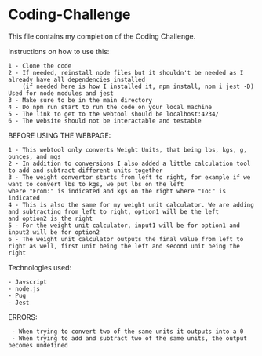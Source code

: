 # Coding-Challenge

This file contains my completion of the Coding Challenge.


Instructions on how to use this:

    1 - Clone the code
    2 - If needed, reinstall node files but it shouldn't be needed as I already have all dependencies installed
        (if needed here is how I installed it, npm install, npm i jest -D) Used for node modules and jest 
    3 - Make sure to be in the main directory
    4 - Do npm run start to run the code on your local machine
    5 - The link to get to the webtool should be localhost:4234/
    6 - The website should not be interactable and testable



BEFORE USING THE WEBPAGE:

    1 - This webtool only converts Weight Units, that being lbs, kgs, g, ounces, and mgs
    2 - In addition to conversions I also added a little calculation tool to add and subtract different units together
    3 - The weight convertor starts from left to right, for example if we want to convert lbs to kgs, we put lbs on the left
    where "From:" is indicated and kgs on the right where "To:" is indicated
    4 - This is also the same for my weight unit calculator. We are adding and subtracting from left to right, option1 will be the left
    and option2 is the right
    5 - For the weight unit calculator, input1 will be for option1 and input2 will be for option2
    6 - The weight unit calculator outputs the final value from left to right as well, first unit being the left and second unit being the right

Technologies used:

    - Javscript
    - node.js
    - Pug
    - Jest

ERRORS:

     - When trying to convert two of the same units it outputs into a 0
     - When trying to add and subtract two of the same units, the output becomes undefined
